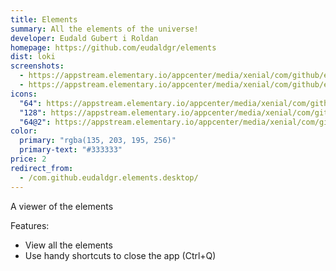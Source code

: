 ```yaml
---
title: Elements
summary: All the elements of the universe!
developer: Eudald Gubert i Roldan
homepage: https://github.com/eudaldgr/elements
dist: loki
screenshots:
  - https://appstream.elementary.io/appcenter/media/xenial/com/github/eudaldgr.elements.desktop/0B87EFD55AA02E9321514763D338AB04/screenshots/image-1_orig.png
  - https://appstream.elementary.io/appcenter/media/xenial/com/github/eudaldgr.elements.desktop/0B87EFD55AA02E9321514763D338AB04/screenshots/image-2_orig.png
icons:
  "64": https://appstream.elementary.io/appcenter/media/xenial/com/github/eudaldgr.elements.desktop/0B87EFD55AA02E9321514763D338AB04/icons/64x64/com.github.eudaldgr.elements_com.github.eudaldgr.elements.png
  "128": https://appstream.elementary.io/appcenter/media/xenial/com/github/eudaldgr.elements.desktop/0B87EFD55AA02E9321514763D338AB04/icons/128x128/com.github.eudaldgr.elements_com.github.eudaldgr.elements.png
  "64@2": https://appstream.elementary.io/appcenter/media/xenial/com/github/eudaldgr.elements.desktop/0B87EFD55AA02E9321514763D338AB04/icons/64x64@2/com.github.eudaldgr.elements_com.github.eudaldgr.elements.png
color:
  primary: "rgba(135, 203, 195, 256)"
  primary-text: "#333333"
price: 2
redirect_from:
  - /com.github.eudaldgr.elements.desktop/
---
```


<p>A viewer of the elements</p>
<p>Features:</p>
<ul>
  <li>View all the elements</li>
  <li>Use handy shortcuts to close the app (Ctrl+Q)</li>
</ul>
